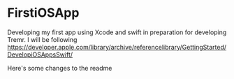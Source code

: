 # FirstiOSApp
Developing my first app using Xcode and swift in preparation for developing Tremr. I will be following https://developer.apple.com/library/archive/referencelibrary/GettingStarted/DevelopiOSAppsSwift/

Here's some changes to the readme
